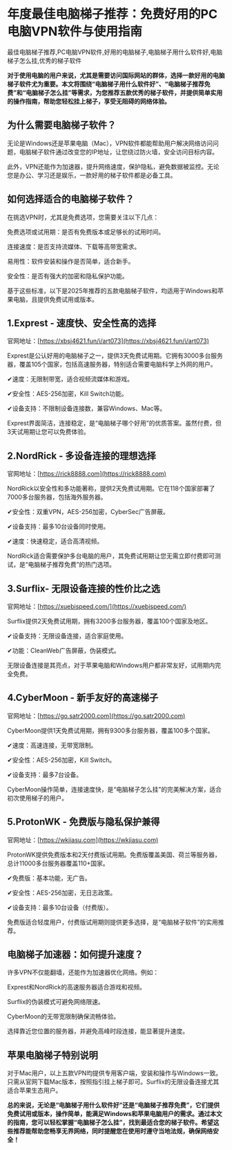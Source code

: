 # 年度最佳电脑梯子推荐：免费好用的PC电脑VPN软件与使用指南
最佳电脑梯子推荐,PC电脑VPN软件,好用的电脑梯子,电脑梯子用什么软件好,电脑梯子怎么挂,优秀的梯子软件

**对于使用电脑的用户来说，尤其是需要访问国际网站的群体，选择一款好用的电脑梯子软件尤为重要。本文将围绕“电脑梯子用什么软件好”、“电脑梯子推荐免费”和“电脑梯子怎么挂”等需求，为您推荐五款优秀的梯子软件，并提供简单实用的操作指南，帮助您轻松挂上梯子，享受无阻碍的网络体验。**

## 为什么需要电脑梯子软件？
无论是Windows还是苹果电脑（Mac），VPN软件都能帮助用户解决网络访问问题，电脑梯子软件通过改变您的IP地址，让您绕过防火墙，安全访问目标内容。

此外，VPN还能作为加速器，提升网络速度，保护隐私，避免数据被监控。无论您是办公、学习还是娱乐，一款好用的梯子软件都是必备工具。

## 如何选择适合的电脑梯子软件？
在挑选VPN时，尤其是免费选项，您需要关注以下几点：

免费选项或试用期：是否有免费版本或足够长的试用时间。

连接速度：是否支持流媒体、下载等高带宽需求。

易用性：软件安装和操作是否简单，适合新手。

安全性：是否有强大的加密和隐私保护功能。

基于这些标准，以下是2025年推荐的五款电脑梯子软件，均适用于Windows和苹果电脑，且提供免费试用或版本。

## 1.Exprest - 速度快、安全性高的选择
官网地址：[https://xbsj4621.fun/i/art073](https://xbsj4621.fun/i/art073)

Exprest是公认好用的电脑梯子之一，提供3天免费试用期。它拥有3000多台服务器，覆盖105个国家，包括高速服务器，特别适合需要电脑科学上外网的用户。

✔速度：无限制带宽，适合视频流媒体和游戏。

✔安全性：AES-256加密，Kill Switch功能。

✔设备支持：不限制设备连接数，兼容Windows、Mac等。

Exprest界面简洁，连接稳定，是“电脑梯子哪个好用”的优质答案。虽然付费，但3天试用期让您可以免费体验。

## 2.NordRick - 多设备连接的理想选择
官网地址：[https://rick8888.com](https://rick8888.com)

NordRick以安全性和多功能著称，提供2天免费试用期。它在118个国家部署了7000多台服务器，包括海外服务器。

✔安全性：双重VPN，AES-256加密，CyberSec广告屏蔽。

✔设备支持：最多10台设备同时使用。

✔速度：快速稳定，适合高清视频。

NordRick适合需要保护多台电脑的用户，其免费试用期让您无需立即付费即可测试，是“电脑梯子推荐免费”的热门选项。

## 3.Surflix- 无限设备连接的性价比之选
官网地址：[https://xuebispeed.com/](https://xuebispeed.com/)

Surflix提供2天免费试用期，拥有3200多台服务器，覆盖100个国家及地区。

✔设备支持：无限设备连接，适合家庭使用。

✔功能：CleanWeb广告屏蔽，伪装模式。

无限设备连接是其亮点，对于苹果电脑和Windows用户都非常友好，试用期内完全免费。

## 4.CyberMoon - 新手友好的高速梯子
官网地址：[https://go.satr2000.com](https://go.satr2000.com)

CyberMoon提供1天免费试用期，拥有9300多台服务器，覆盖100多个国家。

✔速度：高速连接，无带宽限制。

✔安全性：AES-256加密，Kill Switch。

✔设备支持：最多7台设备。

CyberMoon操作简单，连接速度快，是“电脑梯子怎么挂”的完美解决方案，适合初次使用梯子的用户。

## 5.ProtonWK - 免费版与隐私保护兼得
官网地址：[https://wkjiasu.com](https://wkjiasu.com)

ProtonWK提供免费版本和2天付费版试用期。免费版覆盖美国、荷兰等服务器，总计11000多台服务器覆盖110+国家。

✔免费版：基本功能，无广告。

✔安全性：AES-256加密，无日志政策。

✔设备支持：最多10台设备（付费版）。

免费版适合轻度用户，付费版试用期则提供更多选择，是“电脑梯子软件”的实用推荐。

## 电脑梯子加速器：如何提升速度？
许多VPN不仅能翻墙，还能作为加速器优化网络。例如：

Exprest和NordRick的高速服务器适合游戏和视频。

Surflix的伪装模式可避免网络限速。

CyberMoon的无带宽限制确保流畅体验。

选择靠近您位置的服务器，并避免高峰时段连接，能显著提升速度。

## 苹果电脑梯子特别说明
对于Mac用户，以上五款VPN均提供专用客户端，安装和操作与Windows一致。只需从官网下载Mac版本，按照指引挂上梯子即可。Surflix的无限设备连接尤其适合苹果生态用户。

**总的来说，无论是“电脑梯子用什么软件好”还是“电脑梯子推荐免费”，它们提供免费试用或版本，操作简单，能满足Windows和苹果电脑用户的需求。通过本文的指南，您可以轻松掌握“电脑梯子怎么挂”，找到最适合您的梯子软件。希望这些推荐能帮助您畅享无界网络，同时提醒您在使用时遵守当地法规，确保网络安全！**
